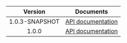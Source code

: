 | Version | Documents |
|:---:|---|
| 1.0.3-SNAPSHOT | [API documentation](1.0.3-SNAPSHOT) |
| 1.0.0 | [API documentation](1.0.0) |
